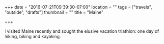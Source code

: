 +++
date = "2016-07-21T09:39:30-07:00"
location = ""
tags = ["travels", "outside", "drafts"]
thumbnail = ""
title = "Maine"

+++

I visited Maine recently and sought the elusive vacation triathlon:
one day of hiking, biking and kayaking.

<!--more-->
